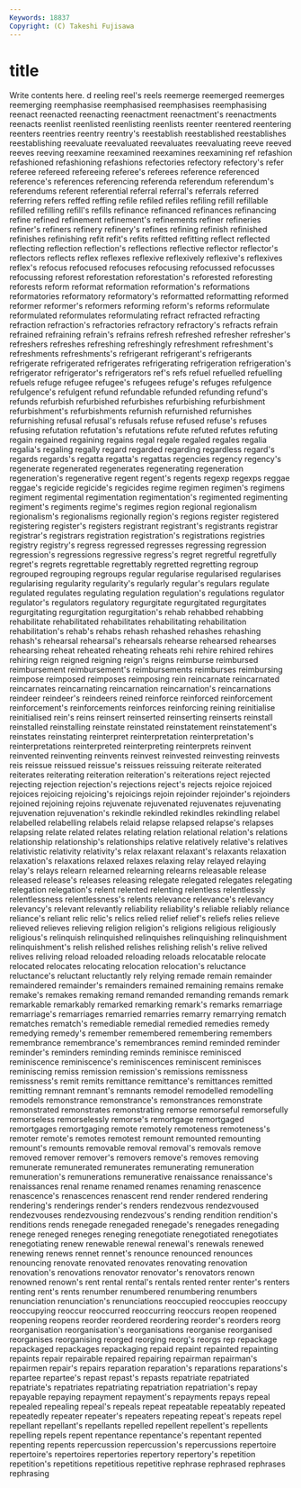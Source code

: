```yaml
---
Keywords: 18837 
Copyright: (C) Takeshi Fujisawa
---
```


# title

Write contents here.
d reeling reel's reels reemerge reemerged reemerges reemerging reemphasise
reemphasised reemphasises reemphasising reenact reenacted reenacting reenactment reenactment's reenactments reenacts
reenlist reenlisted reenlisting reenlists reenter reentered reentering reenters reentries reentry
reentry's reestablish reestablished reestablishes reestablishing reevaluate reevaluated reevaluates reevaluating reeve
reeved reeves reeving reexamine reexamined reexamines reexamining ref refashion refashioned
refashioning refashions refectories refectory refectory's refer referee refereed refereeing referee's
referees reference referenced reference's references referencing referenda referendum referendum's referendums
referent referential referral referral's referrals referred referring refers reffed reffing
refile refiled refiles refiling refill refillable refilled refilling refill's refills
refinance refinanced refinances refinancing refine refined refinement refinement's refinements refiner
refineries refiner's refiners refinery refinery's refines refining refinish refinished refinishes
refinishing refit refit's refits refitted refitting reflect reflected reflecting reflection
reflection's reflections reflective reflector reflector's reflectors reflects reflex reflexes reflexive
reflexively reflexive's reflexives reflex's refocus refocused refocuses refocusing refocussed refocusses
refocussing reforest reforestation reforestation's reforested reforesting reforests reform reformat reformation
reformation's reformations reformatories reformatory reformatory's reformatted reformatting reformed reformer reformer's
reformers reforming reform's reforms reformulate reformulated reformulates reformulating refract refracted
refracting refraction refraction's refractories refractory refractory's refracts refrain refrained refraining
refrain's refrains refresh refreshed refresher refresher's refreshers refreshes refreshing refreshingly
refreshment refreshment's refreshments refreshments's refrigerant refrigerant's refrigerants refrigerate refrigerated refrigerates
refrigerating refrigeration refrigeration's refrigerator refrigerator's refrigerators ref's refs refuel refuelled
refuelling refuels refuge refugee refugee's refugees refuge's refuges refulgence refulgence's
refulgent refund refundable refunded refunding refund's refunds refurbish refurbished refurbishes
refurbishing refurbishment refurbishment's refurbishments refurnish refurnished refurnishes refurnishing refusal refusal's
refusals refuse refused refuse's refuses refusing refutation refutation's refutations refute
refuted refutes refuting regain regained regaining regains regal regale regaled
regales regalia regalia's regaling regally regard regarded regarding regardless regard's
regards regards's regatta regatta's regattas regencies regency regency's regenerate regenerated
regenerates regenerating regeneration regeneration's regenerative regent regent's regents regexp regexps
reggae reggae's regicide regicide's regicides regime regimen regimen's regimens regiment
regimental regimentation regimentation's regimented regimenting regiment's regiments regime's regimes region
regional regionalism regionalism's regionalisms regionally region's regions register registered registering
register's registers registrant registrant's registrants registrar registrar's registrars registration registration's
registrations registries registry registry's regress regressed regresses regressing regression regression's
regressions regressive regress's regret regretful regretfully regret's regrets regrettable regrettably
regretted regretting regroup regrouped regrouping regroups regular regularise regularised regularises
regularising regularity regularity's regularly regular's regulars regulate regulated regulates regulating
regulation regulation's regulations regulator regulator's regulators regulatory regurgitate regurgitated regurgitates
regurgitating regurgitation regurgitation's rehab rehabbed rehabbing rehabilitate rehabilitated rehabilitates rehabilitating
rehabilitation rehabilitation's rehab's rehabs rehash rehashed rehashes rehashing rehash's rehearsal
rehearsal's rehearsals rehearse rehearsed rehearses rehearsing reheat reheated reheating reheats
rehi rehire rehired rehires rehiring reign reigned reigning reign's reigns
reimburse reimbursed reimbursement reimbursement's reimbursements reimburses reimbursing reimpose reimposed reimposes
reimposing rein reincarnate reincarnated reincarnates reincarnating reincarnation reincarnation's reincarnations reindeer
reindeer's reindeers reined reinforce reinforced reinforcement reinforcement's reinforcements reinforces reinforcing
reining reinitialise reinitialised rein's reins reinsert reinserted reinserting reinserts reinstall
reinstalled reinstalling reinstate reinstated reinstatement reinstatement's reinstates reinstating reinterpret reinterpretation
reinterpretation's reinterpretations reinterpreted reinterpreting reinterprets reinvent reinvented reinventing reinvents reinvest
reinvested reinvesting reinvests reis reissue reissued reissue's reissues reissuing reiterate
reiterated reiterates reiterating reiteration reiteration's reiterations reject rejected rejecting rejection
rejection's rejections reject's rejects rejoice rejoiced rejoices rejoicing rejoicing's rejoicings
rejoin rejoinder rejoinder's rejoinders rejoined rejoining rejoins rejuvenate rejuvenated rejuvenates
rejuvenating rejuvenation rejuvenation's rekindle rekindled rekindles rekindling relabel relabelled relabelling
relabels relaid relapse relapsed relapse's relapses relapsing relate related relates
relating relation relational relation's relations relationship relationship's relationships relative relatively
relative's relatives relativistic relativity relativity's relax relaxant relaxant's relaxants relaxation
relaxation's relaxations relaxed relaxes relaxing relay relayed relaying relay's relays
relearn relearned relearning relearns releasable release released release's releases releasing
relegate relegated relegates relegating relegation relegation's relent relented relenting relentless
relentlessly relentlessness relentlessness's relents relevance relevance's relevancy relevancy's relevant relevantly
reliability reliability's reliable reliably reliance reliance's reliant relic relic's relics
relied relief relief's reliefs relies relieve relieved relieves relieving religion
religion's religions religious religiously religious's relinquish relinquished relinquishes relinquishing relinquishment
relinquishment's relish relished relishes relishing relish's relive relived relives reliving
reload reloaded reloading reloads relocatable relocate relocated relocates relocating relocation
relocation's reluctance reluctance's reluctant reluctantly rely relying remade remain remainder
remaindered remainder's remainders remained remaining remains remake remake's remakes remaking
remand remanded remanding remands remark remarkable remarkably remarked remarking remark's
remarks remarriage remarriage's remarriages remarried remarries remarry remarrying rematch rematches
rematch's remediable remedial remedied remedies remedy remedying remedy's remember remembered
remembering remembers remembrance remembrance's remembrances remind reminded reminder reminder's reminders
reminding reminds reminisce reminisced reminiscence reminiscence's reminiscences reminiscent reminisces reminiscing
remiss remission remission's remissions remissness remissness's remit remits remittance remittance's
remittances remitted remitting remnant remnant's remnants remodel remodelled remodelling remodels
remonstrance remonstrance's remonstrances remonstrate remonstrated remonstrates remonstrating remorse remorseful remorsefully
remorseless remorselessly remorse's remortgage remortgaged remortgages remortgaging remote remotely remoteness
remoteness's remoter remote's remotes remotest remount remounted remounting remount's remounts
removable removal removal's removals remove removed remover remover's removers remove's
removes removing remunerate remunerated remunerates remunerating remuneration remuneration's remunerations remunerative
renaissance renaissance's renaissances renal rename renamed renames renaming renascence renascence's
renascences renascent rend render rendered rendering rendering's renderings render's renders
rendezvous rendezvoused rendezvouses rendezvousing rendezvous's rending rendition rendition's renditions rends
renegade renegaded renegade's renegades renegading renege reneged reneges reneging renegotiate
renegotiated renegotiates renegotiating renew renewable renewal renewal's renewals renewed renewing
renews rennet rennet's renounce renounced renounces renouncing renovate renovated renovates
renovating renovation renovation's renovations renovator renovator's renovators renown renowned renown's
rent rental rental's rentals rented renter renter's renters renting rent's
rents renumber renumbered renumbering renumbers renunciation renunciation's renunciations reoccupied reoccupies
reoccupy reoccupying reoccur reoccurred reoccurring reoccurs reopen reopened reopening reopens
reorder reordered reordering reorder's reorders reorg reorganisation reorganisation's reorganisations reorganise
reorganised reorganises reorganising reorged reorging reorg's reorgs rep repackage repackaged
repackages repackaging repaid repaint repainted repainting repaints repair repairable repaired
repairing repairman repairman's repairmen repair's repairs reparation reparation's reparations reparations's
repartee repartee's repast repast's repasts repatriate repatriated repatriate's repatriates repatriating
repatriation repatriation's repay repayable repaying repayment repayment's repayments repays repeal
repealed repealing repeal's repeals repeat repeatable repeatably repeated repeatedly repeater
repeater's repeaters repeating repeat's repeats repel repellant repellant's repellants repelled
repellent repellent's repellents repelling repels repent repentance repentance's repentant repented
repenting repents repercussion repercussion's repercussions repertoire repertoire's repertoires repertories repertory
repertory's repetition repetition's repetitions repetitious repetitive rephrase rephrased rephrases rephrasing
